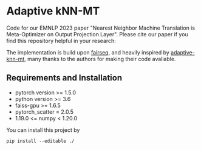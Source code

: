 # Adaptive kNN-MT

Code for our EMNLP 2023 paper "Nearest Neighbor Machine Translation is Meta-Optimizer on Output Projection Layer". 
Please cite our paper if you find this repository helpful in your research:

The implementation is build upon [fairseq](https://github.com/pytorch/fairseq), and heavily inspired by [adaptive-knn-mt](https://github.com/zhengxxn/adaptive-knn-mt), many thanks to the authors for making their code avaliable.

## Requirements and Installation

* pytorch version >= 1.5.0
* python version >= 3.6
* faiss-gpu >= 1.6.5
* pytorch_scatter = 2.0.5
* 1.19.0 <= numpy < 1.20.0

You can install this project by
```
pip install --editable ./
```

